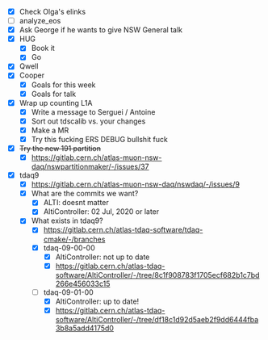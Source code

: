 - [x] Check Olga's elinks
- [ ] analyze_eos
- [x] Ask George if he wants to give NSW General talk
- [x] HUG
  - [x] Book it
  - [x] Go
- [x] Qwell
- [x] Cooper
  - [x] Goals for this week
  - [x] Goals for talk
- [x] Wrap up counting L1A
  - [x] Write a message to Serguei / Antoine
  - [x] Sort out tdscalib vs. your changes
  - [x] Make a MR
  - [x] Try this fucking ERS DEBUG bullshit fuck
- [x] <del>Try the new 191 partition</del>
  - [x] https://gitlab.cern.ch/atlas-muon-nsw-daq/nswpartitionmaker/-/issues/37
- [x] tdaq9
  - [x] https://gitlab.cern.ch/atlas-muon-nsw-daq/nswdaq/-/issues/9
  - [x] What are the commits we want?
    - [x] ALTI: doesnt matter
    - [x] AltiController: 02 Jul, 2020 or later
  - [x] What exists in tdaq9?
    - [x] https://gitlab.cern.ch/atlas-tdaq-software/tdaq-cmake/-/branches
    - [x] tdaq-09-00-00
      - [x] AltiController: not up to date
      - [x] https://gitlab.cern.ch/atlas-tdaq-software/AltiController/-/tree/8c1f908783f1705ecf682b1c7bd266e456033c15
    - [ ] tdaq-09-01-00
      - [x] AltiController: up to date!
      - [x] https://gitlab.cern.ch/atlas-tdaq-software/AltiController/-/tree/df18c1d92d5aeb2f9dd6444fba3b8a5add4175d0
